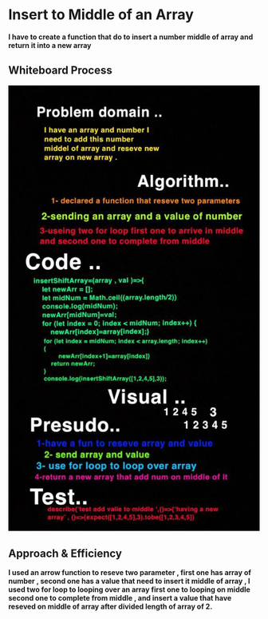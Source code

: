 
# Insert to Middle of an Array
**I have to create a function that do to insert a number middle of array and return it into a new array**

## Whiteboard Process
<!-- Embedded whiteboard image -->
![](../C2_401js/img/array-insert-shift..jpeg)

## Approach & Efficiency
<!-- What approach did you take? Discuss Why. What is the Big O space/time for this approach? -->
**I used an arrow function to reseve two parameter , first one has array of number , second one has a value that need to insert it middle of array , I used two for loop to looping over an array first one to looping on middle second one to complete from middle , and insert a value that have reseved on middle of array after divided length of array of 2.**

